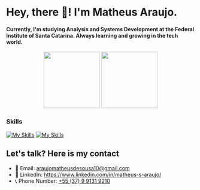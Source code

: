 # Hey, there 👋! I'm Matheus Araujo.


#### Currently, I'm studying Analysis and Systems Development at the Federal Institute of Santa Catarina. Always learning and growing in the tech world.

<div align="center">
  <img height="150em" src="https://github-readme-stats.vercel.app/api?username=matheus-s-araujo&show_icons=true&theme=dark&include_all_commits=true&count_private=true"/>
  <img height="150em" src="https://github-readme-stats.vercel.app/api/top-langs/?username=matheus-s-araujo&layout=compact&langs_count=7&theme=dark"/>
</div>

### Skills

[![My Skills](https://skillicons.dev/icons?i=html,css,java,postgres)](https://skillicons.dev)
[![My Skills](https://skillicons.dev/icons?i=figma,git)](https://skillicons.dev)


## Let's talk? Here is my contact
- 📧 Email: <a href="mailto:araujomatheusdesousa10@gmail.com?">araujomatheusdesousa10@gmail.com<a/>
- 🔗 LinkedIn: <a href="https://www.linkedin.com/in/matheus-s-araujo/">https://www.linkedin.com/in/matheus-s-araujo/<a/>
- 📞 Phone Number: <a href="https://api.whatsapp.com/send/?phone=5537991319210&text&type=phone_number&app_absent=0">+55 (37) 9 9131 9210<a/>



    


